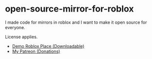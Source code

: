 # open-source-mirror-for-roblox
I made code for mirrors in roblox and I want to make it open source for everyone.

License applies.

- [Demo Roblox Place (Downloadable)](https://www.patreon.com/Shmekle)
- [My Patreon (Donations)](https://www.patreon.com/Shmekle)
